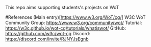 This repo aims supporting students's projects on WoT

#References
(Main entry)[https://www.w3.org/WoT/cg/]
W3C WoT Community Group: https://www.w3.org/community/wot/
Tutorial: https://w3c.github.io/wot-cg/tutorials/whatiswot/
GitHub: https://github.com/w3c/wot-cg
Discord: https://discord.com/invite/RJNYJsEgnb


